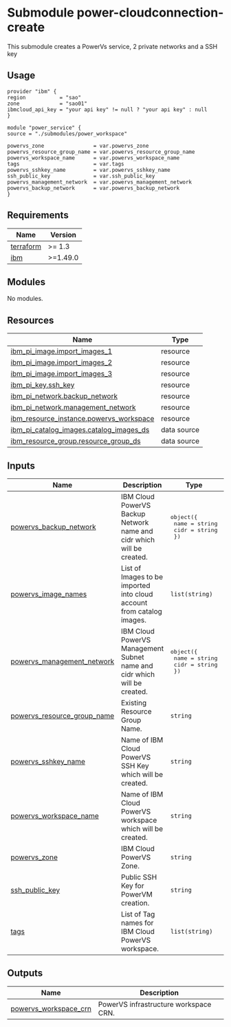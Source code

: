 # Submodule power-cloudconnection-create

This submodule creates a PowerVs service, 2 private networks and a SSH key

## Usage
```hcl
provider "ibm" {
region           = "sao"
zone             = "sao01"
ibmcloud_api_key = "your api key" != null ? "your api key" : null
}

module "power_service" {
source = "./submodules/power_workspace"

powervs_zone                = var.powervs_zone
powervs_resource_group_name = var.powervs_resource_group_name
powervs_workspace_name      = var.powervs_workspace_name
tags                        = var.tags
powervs_sshkey_name         = var.powervs_sshkey_name
ssh_public_key              = var.ssh_public_key
powervs_management_network  = var.powervs_management_network
powervs_backup_network      = var.powervs_backup_network
}
```

<!-- BEGINNING OF PRE-COMMIT-TERRAFORM DOCS HOOK -->
## Requirements

| Name | Version |
|------|---------|
| <a name="requirement_terraform"></a> [terraform](#requirement\_terraform) | >= 1.3 |
| <a name="requirement_ibm"></a> [ibm](#requirement\_ibm) | >=1.49.0 |

## Modules

No modules.

## Resources

| Name | Type |
|------|------|
| [ibm_pi_image.import_images_1](https://registry.terraform.io/providers/IBM-Cloud/ibm/latest/docs/resources/pi_image) | resource |
| [ibm_pi_image.import_images_2](https://registry.terraform.io/providers/IBM-Cloud/ibm/latest/docs/resources/pi_image) | resource |
| [ibm_pi_image.import_images_3](https://registry.terraform.io/providers/IBM-Cloud/ibm/latest/docs/resources/pi_image) | resource |
| [ibm_pi_key.ssh_key](https://registry.terraform.io/providers/IBM-Cloud/ibm/latest/docs/resources/pi_key) | resource |
| [ibm_pi_network.backup_network](https://registry.terraform.io/providers/IBM-Cloud/ibm/latest/docs/resources/pi_network) | resource |
| [ibm_pi_network.management_network](https://registry.terraform.io/providers/IBM-Cloud/ibm/latest/docs/resources/pi_network) | resource |
| [ibm_resource_instance.powervs_workspace](https://registry.terraform.io/providers/IBM-Cloud/ibm/latest/docs/resources/resource_instance) | resource |
| [ibm_pi_catalog_images.catalog_images_ds](https://registry.terraform.io/providers/IBM-Cloud/ibm/latest/docs/data-sources/pi_catalog_images) | data source |
| [ibm_resource_group.resource_group_ds](https://registry.terraform.io/providers/IBM-Cloud/ibm/latest/docs/data-sources/resource_group) | data source |

## Inputs

| Name | Description | Type | Default | Required |
|------|-------------|------|---------|:--------:|
| <a name="input_powervs_backup_network"></a> [powervs\_backup\_network](#input\_powervs\_backup\_network) | IBM Cloud PowerVS Backup Network name and cidr which will be created. | <pre>object({<br>    name = string<br>    cidr = string<br>  })</pre> | n/a | yes |
| <a name="input_powervs_image_names"></a> [powervs\_image\_names](#input\_powervs\_image\_names) | List of Images to be imported into cloud account from catalog images. | `list(string)` | n/a | yes |
| <a name="input_powervs_management_network"></a> [powervs\_management\_network](#input\_powervs\_management\_network) | IBM Cloud PowerVS Management Subnet name and cidr which will be created. | <pre>object({<br>    name = string<br>    cidr = string<br>  })</pre> | n/a | yes |
| <a name="input_powervs_resource_group_name"></a> [powervs\_resource\_group\_name](#input\_powervs\_resource\_group\_name) | Existing Resource Group Name. | `string` | n/a | yes |
| <a name="input_powervs_sshkey_name"></a> [powervs\_sshkey\_name](#input\_powervs\_sshkey\_name) | Name of IBM Cloud PowerVS SSH Key which will be created. | `string` | n/a | yes |
| <a name="input_powervs_workspace_name"></a> [powervs\_workspace\_name](#input\_powervs\_workspace\_name) | Name of IBM Cloud PowerVS workspace which will be created. | `string` | n/a | yes |
| <a name="input_powervs_zone"></a> [powervs\_zone](#input\_powervs\_zone) | IBM Cloud PowerVS Zone. | `string` | n/a | yes |
| <a name="input_ssh_public_key"></a> [ssh\_public\_key](#input\_ssh\_public\_key) | Public SSH Key for PowerVM creation. | `string` | n/a | yes |
| <a name="input_tags"></a> [tags](#input\_tags) | List of Tag names for IBM Cloud PowerVS workspace. | `list(string)` | n/a | yes |

## Outputs

| Name | Description |
|------|-------------|
| <a name="output_powervs_workspace_crn"></a> [powervs\_workspace\_crn](#output\_powervs\_workspace\_crn) | PowerVS infrastructure workspace CRN. |
<!-- END OF PRE-COMMIT-TERRAFORM DOCS HOOK -->
